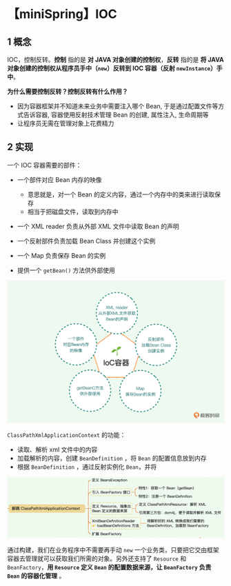 # 【miniSpring】IOC

## 1 概念

IOC，控制反转。**控制** 指的是 **对 JAVA 对象创建的控制权**，**反转** 指的是 **将 JAVA 对象创建的控制权从程序员手中（`new`）反转到 IOC 容器（反射 `newInstance`）手中**。

**为什么需要控制反转？控制反转有什么作用？**

- 因为容器框架并不知道未来业务中需要注入哪个 Bean, 于是通过配置文件等方式告诉容器, 容器使用反射技术管理 Bean 的创建, 属性注入, 生命周期等
- 让程序员无需在管理对象上花费精力

## 2 实现

一个 IOC 容器需要的部件：

- 一个部件对应 Bean 内存的映像
  - 意思就是，对一个 Bean 的定义内容，通过一个内存中的类来进行读取保存
  - 相当于把磁盘文件，读取到内存中

- 一个 XML reader 负责从外部 XML 文件中读取 Bean 的声明
- 一个反射部件负责加载 Bean Class 并创建这个实例
- 一个 Map 负责保存 Bean 的实例
- 提供一个 `getBean()` 方法供外部使用

<img src="【miniSpring】IOC.assets/a382d7774c7aa504231721c7d28028c3.png" style="zoom:50%;" />

`ClassPathXmlApplicationContext` 的功能：

- 读取、解析 xml 文件中的内容
- 加载解析的内容，创建 `BeanDefinition` ，将 `Bean` 的配置信息放到内存
- 根据 `BeanDefinition` ，通过反射实例化 `Bean`，并将

![image-20230329140657141](【miniSpring】IOC.assets/image-20230329140657141.png)

通过构建，我们在业务程序中不需要再手动  `new` 一个业务类，只要把它交由框架容器去管理就可以获取我们所需的对象。另外还支持了 `Resource` 和 `BeanFactory`，**用 `Resource` 定义 `Bean` 的配置数据来源，让 `BeanFactory` 负责 `Bean` 的容器化管理** 。























